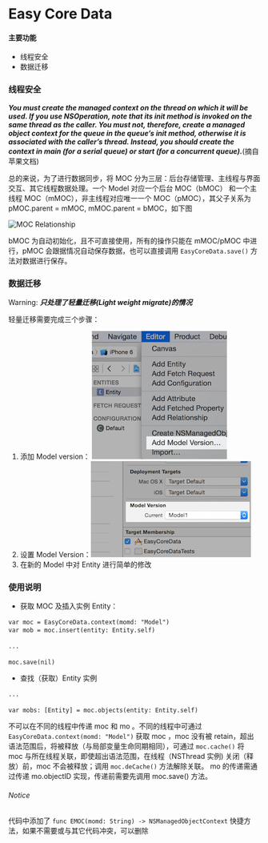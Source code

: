 # Easy Core Data

#### 主要功能

* 线程安全
* 数据迁移

### 线程安全

***You must create the managed context on the thread on which it will be used. If you use NSOperation, note that its init method is invoked on the same thread as the caller. You must not, therefore, create a managed object context for the queue in the queue’s init method, otherwise it is associated with the caller’s thread. Instead, you should create the context in main (for a serial queue) or start (for a concurrent queue).***(摘自苹果文档)

总的来说，为了进行数据同步，将 MOC 分为三层：后台存储管理、主线程与界面交互、其它线程数据处理。一个 Model 对应一个后台 MOC（bMOC） 和一个主线程 MOC（mMOC），非主线程对应唯一一个 MOC（pMOC），其父子关系为 pMOC.parent = mMOC, mMOC.parent = bMOC，如下图

![MOC Relationship](http://www.cocoanetics.com/files/Bildschirmfoto-2012-07-18-um-4.14.55-PM.png)

bMOC 为自动初始化，且不可直接使用，所有的操作只能在 mMOC/pMOC 中进行，pMOC 会跟据情况自动保存数据，也可以直接调用 `EasyCoreData.save()` 方法对数据进行保存。

### 数据迁移

Warning: ***只处理了轻量迁移(Light weight migrate)的情况***

轻量迁移需要完成三个步骤：

1. 添加 Model version：
![add model version](./README/add_model_version.png)
2. 设置 Model Version：![set_model_version](./README/set_model_version.png)
3. 在新的 Model 中对 Entity 进行简单的修改

### 使用说明

* 获取 MOC 及插入实例 Entity：

```
var moc = EasyCoreData.context(momd: "Model")
var mob = moc.insert(entity: Entity.self)

...

moc.save(nil)
```

* 查找（获取）Entity 实例

```
...

var mobs: [Entity] = moc.objects(entity: Entity.self)
```

不可以在不同的线程中传递 moc 和 mo 。不同的线程中可通过 `EasyCoreData.context(momd: "Model")` 获取 moc ，moc 没有被 retain，超出语法范围后，将被释放（与局部变量生命同期相同），可通过 `moc.cache()` 将 moc 与所在线程关联，即使超出语法范围，在线程（NSThread 实例) 关闭（释放）前，moc 不会被释放；调用 `moc.deCache()` 方法解除关联。 mo 的传递需通过传递 mo.objectID 实现，传递前需要先调用 moc.save() 方法。

###### Notice

代码中添加了 `func EMOC(momd: String) -> NSManagedObjectContext`  快捷方法，如果不需要或与其它代码冲突，可以删除